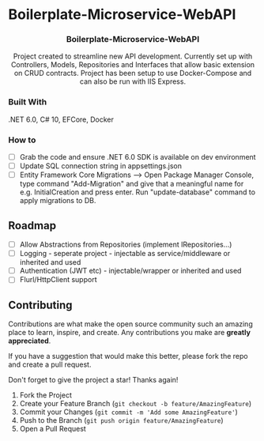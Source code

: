 # Boilerplate-Microservice-WebAPI
<div id="top"></div>
<!--
*** Thanks for checking out the Microservice API boilerplate. Feel free to fork and contribute once repo has been made public ***
-->
<h3 align="center">Boilerplate-Microservice-WebAPI</h3>

  <p align="center">
    Project created to streamline new API development. 
    Currently set up with Controllers, Models, Repositories and Interfaces that allow basic extension on CRUD contracts.
    Project has been setup to use Docker-Compose and can also be run with IIS Express. 
  </p>
</div>

### Built With

.NET 6.0,
C# 10,
EFCore,
Docker

### How to

- [ ] Grab the code and ensure .NET 6.0 SDK is available on dev environment
- [ ] Update SQL connection string in appsettings.json
- [ ] Entity Framework Core Migrations --> Open Package Manager Console, type command "Add-Migration" and give that a meaningful name for e.g. InitialCreation and      press enter. Run "update-database" command to apply migrations to DB. 

<!-- ROADMAP -->
## Roadmap

- [ ] Allow Abstractions from Repositories (implement IRepositories...)
- [ ] Logging - seperate project - injectable as service/middleware or inherited and used
- [ ] Authentication (JWT etc) - injectable/wrapper or inherited and used
- [ ] Flurl/HttpClient support 

<!-- CONTRIBUTING -->
## Contributing

Contributions are what make the open source community such an amazing place to learn, inspire, and create. Any contributions you make are **greatly appreciated**.

If you have a suggestion that would make this better, please fork the repo and create a pull request. 

Don't forget to give the project a star! Thanks again!

1. Fork the Project
2. Create your Feature Branch (`git checkout -b feature/AmazingFeature`)
3. Commit your Changes (`git commit -m 'Add some AmazingFeature'`)
4. Push to the Branch (`git push origin feature/AmazingFeature`)
5. Open a Pull Request


